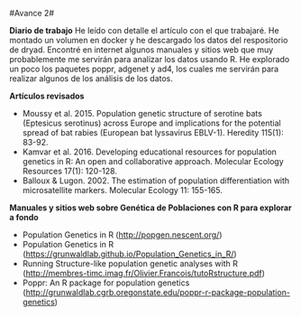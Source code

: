 #Avance 2#

**Diario de trabajo**
He leído con detalle el artículo con el que trabajaré.
He montado un volumen en docker y he descargado los datos del respositorio de dryad.
Encontré en internet algunos manuales y sitios web que muy probablemente me servirán para analizar los datos usando R.
He explorado un poco los paquetes poppr, adgenet y ad4, los cuales me servirán para realizar algunos de los análisis de los datos.


**Artículos revisados**
* Moussy et al. 2015. Population genetic structure of serotine bats (Eptesicus serotinus) across Europe and implications for the potential spread of bat rabies (European bat lyssavirus EBLV-1). Heredity 115(1): 83-92.
* Kamvar et al. 2016. Developing educational resources for population genetics in R: An open and collaborative approach. Molecular Ecology Resources 17(1): 120-128.
* Balloux & Lugon. 2002. The estimation of population differentiation with microsatellite markers. Molecular Ecology 11: 155-165.


**Manuales y sitios web sobre Genética de Poblaciones con R para explorar a fondo**
* Population Genetics in R (http://popgen.nescent.org/)
* Population Genetics in R (https://grunwaldlab.github.io/Population_Genetics_in_R/)
* Running Structure-like population genetic analyses with R (http://membres-timc.imag.fr/Olivier.Francois/tutoRstructure.pdf)
* Poppr: An R package for population genetics (http://grunwaldlab.cgrb.oregonstate.edu/poppr-r-package-population-genetics)